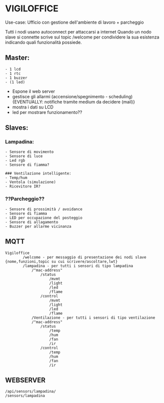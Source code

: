 # VIGILOFFICE

Use-case: Ufficio con gestione dell'ambiente di lavoro + parcheggio


Tutti i nodi usano autoconnect per attaccarsi a internet 
Quando un nodo slave si connette scrive sul topic /welcome per condividere la sua esistenza indicando quali funzionalità possiede.


## Master:
	- 1 lcd
	- 1 rtc
	- 1 buzzer
	- (1 led)
 - Espone il web server
 - gestisce gli allarmi (accensione/spegnimento - scheduling) {EVENTUALLY: notifiche tramite medium da decidere (mail)}
 - mostra i dati su LCD
 - led per mostrare funzionamento??
 

## Slaves:

### Lampadina:
	- Sensore di movimento
	- Sensore di luce
	- Led rgb
	- Sensore di fiamma?	

	### Ventilazione intelligente:
	- Temp/hum
	- Ventola (simulazione)
	- Ricevitore IR?

### ??Parcheggio??
	- Sensore di prossimità / avoidance
	- Sensore di fiamma
	- LED per occupazione del posteggio
	- Sensore di allagamento
	- Buzzer per allarme vicinanza


## MQTT
	Vigiloffice
			/welcome - per messaggio di presentazione dei nodi slave {nome,funzioni,topic su cui scrivere/ascoltare,lwt}
			/lampadina - per tutti i sensori di tipo lampadina
				/"mac-address"
					/status
						/mvmt
						/light
						/led
						/flame
					/control
						/mvmt
						/light
						/led
						/flame
				/Ventilazione - per tutti i sensori di tipo ventilazione
				/"mac-address"
					/status
						/temp
						/hum
						/fan
						/ir
					/control
						/temp
						/hum
						/fan
						/ir

## WEBSERVER
	/api/sensors/lampadina/
	/sensors/lampadina
